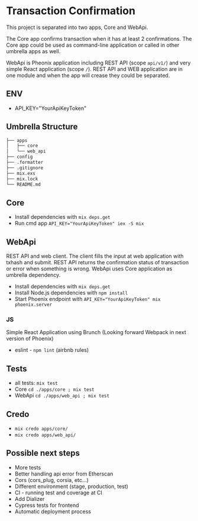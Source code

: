 # Transaction Confirmation

This project is separated into two apps, Core and WebApi.

The Core app confirms transaction when it has at least 2 confirmations. The Core app could be used as command-line application or called in other umbrella apps as well.

WebApi is Pheonix application including REST API (scope `api/v1/`) and very simple React application (scope `/`). REST API and WEB application are in one module and when the app will crease they could be separated.

## ENV
  * API_KEY="YourApiKeyToken"

## Umbrella Structure
```bash
├── apps
│   ├── core
│   └── web_api
├── config
├── .formatter
├── .gitignore
├── mix.exs
├── mix.lock
└── README.md
```

## Core
  * Install dependencies with `mix deps.get`
  * Run cmd app `API_KEY="YourApiKeyToken" iex -S mix`

## WebApi
  REST API and web client. The client fills the input at web application with txhash and submit. REST API returns the confirmation status of transaction or error when something is wrong. WebApi uses Core application as umbrella dependency.
  * Install dependencies with `mix deps.get`
  * Install Node.js dependencies with `npm install`
  * Start Phoenix endpoint with `API_KEY="YourApiKeyToken" mix phoenix.server`

### JS
  Simple React Application using Brunch (Looking forward Webpack in next version of Phoenix)
  * eslint - `npm lint` (airbnb rules)

## Tests
  * all tests: `mix test`
  * Core `cd ./apps/core ; mix test`
  * WebApi `cd ./apps/web_api ; mix test`

## Credo
 * `mix credo apps/core/`
 * `mix credo apps/web_api/`

 ## Possible next steps
  * More tests
  * Better handling api error from Etherscan
  * Cors (cors_plug, corsia, etc...)
  * Different environment (stage, production, test)
  * CI - running test and coverage at CI
  * Add Dializer
  * Cypress tests for frontend
  * Automatic deployment process

